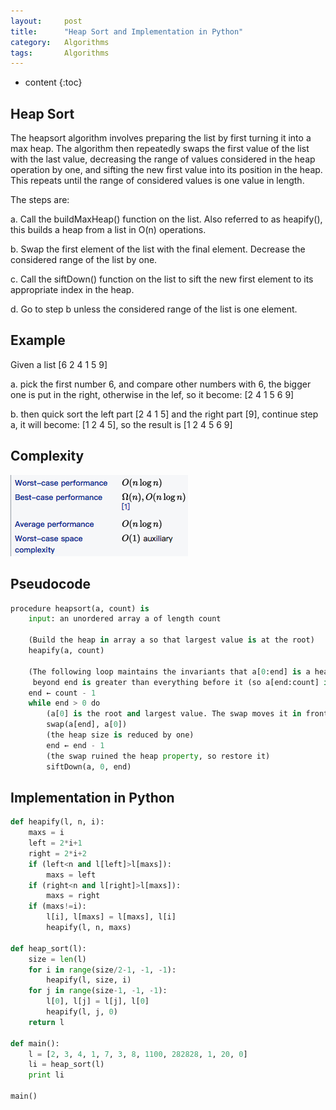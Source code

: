 ```yaml
---
layout:     post
title:      "Heap Sort and Implementation in Python"
category:   Algorithms 
tags:       Algorithms
---
```


* content
{:toc}

## Heap Sort

The heapsort algorithm involves preparing the list by first turning it into a max heap. The algorithm then repeatedly swaps the first value of the list with the last value, decreasing the range of values considered in the heap operation by one, and sifting the new first value into its position in the heap. This repeats until the range of considered values is one value in length.

The steps are:

a. Call the buildMaxHeap() function on the list. Also referred to as heapify(), this builds a heap from a list in O(n) operations.

b. Swap the first element of the list with the final element. Decrease the considered range of the list by one.

c. Call the siftDown() function on the list to sift the new first element to its appropriate index in the heap.

d. Go to step b unless the considered range of the list is one element.

## Example

Given a list [6 2 4 1 5 9]

a. pick the first number 6, and compare other numbers with 6, the bigger one is put in the right, otherwise in the lef, so it become: [2 4 1 5 6 9]

b. then quick sort the left part [2 4 1 5] and the right part [9], continue step a, it will become: [1 2 4 5], so the result is [1 2 4 5 6 9]

## Complexity

![](/images/algorithms/heap.png)

## Pseudocode

```python
procedure heapsort(a, count) is
    input: an unordered array a of length count
 
    (Build the heap in array a so that largest value is at the root)
    heapify(a, count)

    (The following loop maintains the invariants that a[0:end] is a heap and every element
     beyond end is greater than everything before it (so a[end:count] is in sorted order))
    end ← count - 1
    while end > 0 do
        (a[0] is the root and largest value. The swap moves it in front of the sorted elements.)
        swap(a[end], a[0])
        (the heap size is reduced by one)
        end ← end - 1
        (the swap ruined the heap property, so restore it)
        siftDown(a, 0, end)
```

## Implementation in Python

```python
def heapify(l, n, i):
    maxs = i
    left = 2*i+1
    right = 2*i+2
    if (left<n and l[left]>l[maxs]):
        maxs = left
    if (right<n and l[right]>l[maxs]):
        maxs = right
    if (maxs!=i):
        l[i], l[maxs] = l[maxs], l[i]
        heapify(l, n, maxs)

def heap_sort(l):
    size = len(l)
    for i in range(size/2-1, -1, -1):
        heapify(l, size, i)
    for j in range(size-1, -1, -1):
        l[0], l[j] = l[j], l[0]
        heapify(l, j, 0)
    return l

def main():
    l = [2, 3, 4, 1, 7, 3, 8, 1100, 282828, 1, 20, 0]
    li = heap_sort(l)
    print li

main()

```
